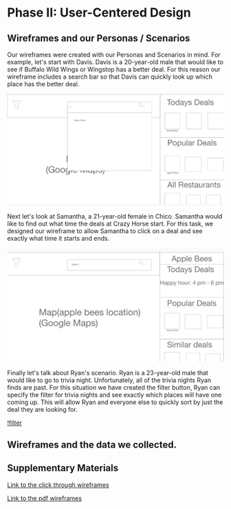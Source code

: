 # Phase II: User-Centered Design

## Wireframes and our Personas / Scenarios

Our wireframes were created with our Personas and Scenarios in mind. For example, let's start with Davis. Davis is a 20-year-old male that would like to see if Buffalo Wild Wings or Wingstop has a better deal. For this reason our wireframe includes a search bar so that Davis can quickly look up which place has the better deal.

![search bar](/design/Search.PNG)

Next let's look at Samantha, a 21-year-old female in Chico. Samantha would like to find out what time the deals at Crazy Horse start. For this task, we designed our wireframe to allow Samantha to click on a deal and see exactly what time it starts and ends.

![deal time](/design/Time.PNG)

Finally let's talk about Ryan's scenario. Ryan is a 23-year-old male that would like to go to trivia night. Unfortunately, all of the trivia nights Ryan finds are past. For this situation we have created the filter button, Ryan can specify the filter for trivia nights and see exactly which places will have one coming up. This will allow Ryan and everyone else to quickly sort by just the deal they are looking for.

[!filter](/design/Trivia.PNG)

## Wireframes and the data we collected.



## Supplementary Materials

[Link to the click through wireframes](https://xd.adobe.com/view/e85dab4b-1196-47e5-98c8-8be5b6fc4946-bd0e/grid)

[Link to the pdf wireframes](https://github.com/UsabilityEngineering/Happy-Hour-Finder/files/8545924/wireframes_actions.pdf)


